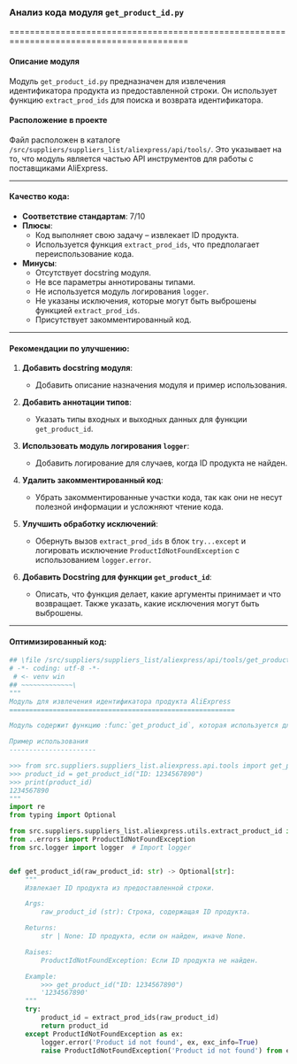 ### **Анализ кода модуля `get_product_id.py`**

=========================================================================================

#### **Описание модуля**
Модуль `get_product_id.py` предназначен для извлечения идентификатора продукта из предоставленной строки. Он использует функцию `extract_prod_ids` для поиска и возврата идентификатора.

#### **Расположение в проекте**
Файл расположен в каталоге `/src/suppliers/suppliers_list/aliexpress/api/tools/`. Это указывает на то, что модуль является частью API инструментов для работы с поставщиками AliExpress.

---

#### **Качество кода**:
- **Соответствие стандартам**: 7/10
- **Плюсы**:
  - Код выполняет свою задачу – извлекает ID продукта.
  - Используется функция `extract_prod_ids`, что предполагает переиспользование кода.
- **Минусы**:
  - Отсутствует docstring модуля.
  - Не все параметры аннотированы типами.
  - Не используется модуль логирования `logger`.
  - Не указаны исключения, которые могут быть выброшены функцией `extract_prod_ids`.
  - Присутствует закомментированный код.

---

#### **Рекомендации по улучшению**:

1.  **Добавить docstring модуля**:
    - Добавить описание назначения модуля и пример использования.

2.  **Добавить аннотации типов**:
    - Указать типы входных и выходных данных для функции `get_product_id`.

3.  **Использовать модуль логирования `logger`**:
    - Добавить логирование для случаев, когда ID продукта не найден.

4.  **Удалить закомментированный код**:
    - Убрать закомментированные участки кода, так как они не несут полезной информации и усложняют чтение кода.

5.  **Улучшить обработку исключений**:
    - Обернуть вызов `extract_prod_ids` в блок `try...except` и логировать исключение `ProductIdNotFoundException` с использованием `logger.error`.

6.  **Добавить Docstring для функции `get_product_id`**:
    - Описать, что функция делает, какие аргументы принимает и что возвращает. Также указать, какие исключения могут быть выброшены.

---

#### **Оптимизированный код**:

```python
## \file /src/suppliers/suppliers_list/aliexpress/api/tools/get_product_id.py
# -*- coding: utf-8 -*-
 # <- venv win
## ~~~~~~~~~~~~~\
"""
Модуль для извлечения идентификатора продукта AliExpress
=========================================================

Модуль содержит функцию :func:`get_product_id`, которая используется для извлечения ID продукта из текста.

Пример использования
----------------------

>>> from src.suppliers.suppliers_list.aliexpress.api.tools import get_product_id
>>> product_id = get_product_id("ID: 1234567890")
>>> print(product_id)
1234567890
"""
import re
from typing import Optional

from src.suppliers.suppliers_list.aliexpress.utils.extract_product_id import extract_prod_ids
from ..errors import ProductIdNotFoundException
from src.logger import logger  # Import logger


def get_product_id(raw_product_id: str) -> Optional[str]:
    """
    Извлекает ID продукта из предоставленной строки.

    Args:
        raw_product_id (str): Строка, содержащая ID продукта.

    Returns:
        str | None: ID продукта, если он найден, иначе None.

    Raises:
        ProductIdNotFoundException: Если ID продукта не найден.

    Example:
        >>> get_product_id("ID: 1234567890")
        '1234567890'
    """
    try:
        product_id = extract_prod_ids(raw_product_id)
        return product_id
    except ProductIdNotFoundException as ex:
        logger.error('Product id not found', ex, exc_info=True)
        raise ProductIdNotFoundException('Product id not found') from ex